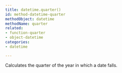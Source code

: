 ```yaml
---
title: datetime.quarter()
id: method-datetime-quarter
methodObject: datetime
methodName: quarter
related:
- function-quarter
- object-datetime
categories:
- datetime

---
```


Calculates the quarter of the year in which a date falls.
